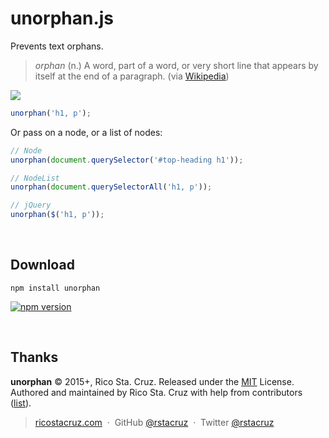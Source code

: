 # unorphan.js

Prevents text orphans.

> *orphan* (n.) A word, part of a word, or very short line that appears by itself at the end of a paragraph. (via [Wikipedia](http://en.wikipedia.org/wiki/Widows_and_orphans))

![](http://ricostacruz.com/unorphan/screenshot.png)

```js
unorphan('h1, p');
```

Or pass on a node, or a list of nodes:

```js
// Node
unorphan(document.querySelector('#top-heading h1'));

// NodeList
unorphan(document.querySelectorAll('h1, p'));

// jQuery
unorphan($('h1, p'));
```

<br>

## Download

```
npm install unorphan
```

[![npm version](http://img.shields.io/npm/v/unorphan.svg?style=flat)](https://npmjs.org/package/unorphan "View this project on npm")

<br>

## Thanks

**unorphan** © 2015+, Rico Sta. Cruz. Released under the [MIT] License.<br>
Authored and maintained by Rico Sta. Cruz with help from contributors ([list][contributors]).

> [ricostacruz.com](http://ricostacruz.com) &nbsp;&middot;&nbsp;
> GitHub [@rstacruz](https://github.com/rstacruz) &nbsp;&middot;&nbsp;
> Twitter [@rstacruz](https://twitter.com/rstacruz)

[MIT]: http://mit-license.org/
[contributors]: http://github.com/rstacruz/unorphan/contributors

